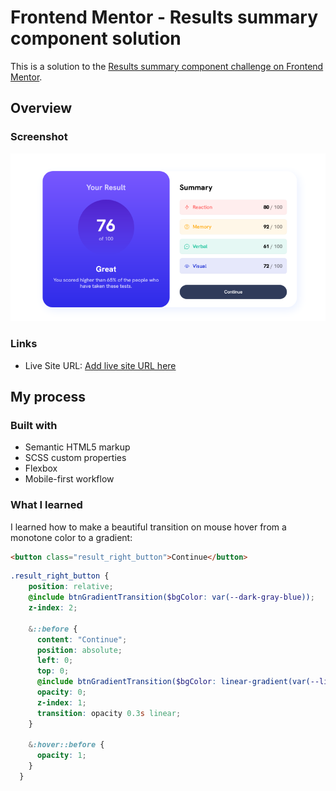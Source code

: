 # Frontend Mentor - Results summary component solution

This is a solution to the [Results summary component challenge on Frontend Mentor](https://www.frontendmentor.io/challenges/results-summary-component-CE_K6s0maV).

## Overview

### Screenshot

![](./design/result/result.png)

### Links

- Live Site URL: [Add live site URL here](https://your-live-site-url.com)

## My process

### Built with

- Semantic HTML5 markup
- SCSS custom properties
- Flexbox
- Mobile-first workflow

### What I learned

I learned how to make a beautiful transition on mouse hover from a monotone color to a gradient:

```html
<button class="result_right_button">Continue</button>
```
```scss
.result_right_button {
    position: relative;
    @include btnGradientTransition($bgColor: var(--dark-gray-blue));
    z-index: 2;

    &::before {
      content: "Continue";
      position: absolute;
      left: 0;
      top: 0;
      @include btnGradientTransition($bgColor: linear-gradient(var(--light-slate-blue-bg), var(--light-royal-blue-bg)));
      opacity: 0;
      z-index: 1;
      transition: opacity 0.3s linear;
    }

    &:hover::before {
      opacity: 1;
    }
  }
```
